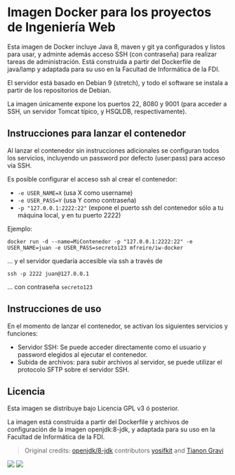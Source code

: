 # Imagen Docker para los proyectos de Ingeniería Web

Esta imagen de Docker incluye Java 8, maven y git ya configurados y listos para usar, y adminte además acceso SSH (con contraseña) para realizar tareas de administración. Está construida a partir del Dockerfile de java/lamp y adaptada para su uso en la Facultad de Informática de la FDI.

El servidor está basado en Debian 9 (stretch), y todo el software se instala a partir de los repositorios de Debian.

La imagen únicamente expone los puertos 22, 8080 y 9001 (para acceder a SSH, un servidor Tomcat típico, y HSQLDB, respectivamente).

## Instrucciones para lanzar el contenedor

Al lanzar el contenedor sin instrucciones adicionales se configuran todos los servicios, incluyendo un password por defecto (user:pass) para acceso vía SSH.

Es posible configurar el acceso ssh al crear el contenedor:

* `-e USER_NAME=X` (usa X como username)
* `-e USER_PASS=Y` (usa Y como contraseña)
* `-p "127.0.0.1:2222:22"` (expone el puerto ssh del contenedor sólo a tu máquina local, y en tu puerto 2222)

Ejemplo:

```
docker run -d --name=MiContenedor -p "127.0.0.1:2222:22" -e USER_NAME=juan -e USER_PASS=secreto123 mfreire/iw-docker
```

... y el servidor quedaría accesible vía ssh a través de 

```
ssh -p 2222 juan@127.0.0.1
```

... con contraseña `secreto123`

## Instrucciones de uso

En el momento de lanzar el contenedor, se activan los siguientes servicios y funciones:

* Servidor SSH: Se puede acceder directamente como el usuario y password elegidos al ejecutar el contenedor.
* Subida de archivos: para subir archivos al servidor, se puede utilizar el protocolo SFTP sobre el servidor SSH.

## Licencia

Esta imagen se distribuye bajo Licencia GPL v3 ó posterior. 

La imagen está construida a partir del Dockerfile y archivos de configuración de la imagen openjdk:8-jdk, y adaptada para su uso en la Facultad de Informática de la FDI.

> Original credits: [openjdk/8-jdk](https://github.com/docker-library/openjdk/blob/master/8/jdk/Dockerfile) contributors [yosifkit](https://github.com/yosifkit) and [Tianon Gravi](https://github.com/tianon)

[![](https://images.microbadger.com/badges/image/mfreire/iw-docker.svg)](https://microbadger.com/images/mfreire/iw-docker "Get your own image badge on microbadger.com") [![](https://images.microbadger.com/badges/version/mfreire/iw-docker.svg)](https://microbadger.com/images/mfreire/iw-docker "Get your own version badge on microbadger.com")
